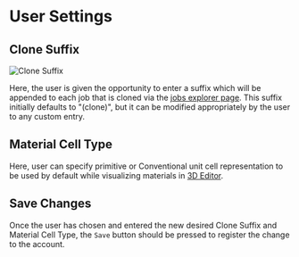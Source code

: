 # User Settings

## Clone Suffix
![Clone Suffix](../../../images/accounts/clone-suffix.png "Clone Suffix")

Here, the user is given the opportunity to enter a suffix which will be appended to each job that is cloned via the [jobs explorer page](../../../jobs/ui/explorer.md). This suffix initially defaults to "(clone)", but it can be modified appropriately by the user to any custom entry.

## Material Cell Type
<!-- TODO by GM -->

Here, user can specify primitive or Conventional unit cell representation to be used by default while visualizing materials in [3D Editor](../../../materials-designer/3d-editor/view.md).

## Save Changes

Once the user has chosen and entered the new desired Clone Suffix and Material Cell Type, the `Save` button should be pressed to register the change to the account.
